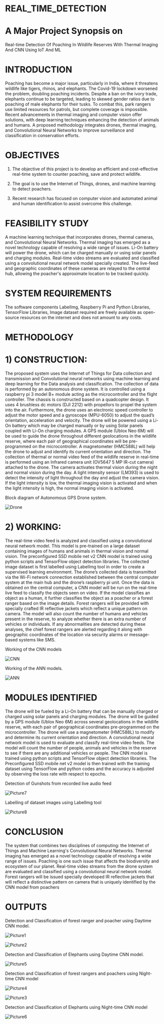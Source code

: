 # REAL_TIME_DETECTION
# A Major Project Synopsis on
Real-time Detection Of Poaching In Wildlife Reserves With Thermal Imaging And CNN Using IoT And ML

# INTRODUCTION 
Poaching has become a major issue, particularly in India, where it threatens wildlife like tigers, rhinos, and elephants. The Covid-19 lockdown worsened the problem, doubling poaching incidents. Despite a ban on the ivory trade, elephants continue to be targeted, leading to skewed gender ratios due to poaching of male elephants for their tusks. To combat this, park rangers use limited resources for patrols, but complete coverage is impossible. Recent advancements in thermal imaging and computer vision offer solutions, with deep learning techniques enhancing the detection of animals and humans. A proposed methodology integrates drones, thermal imaging, and Convolutional Neural Networks to improve surveillance and classification in conservation efforts.

# OBJECTIVES
1) The objective of this project is to develop an efficient and cost-effective real-time system to counter poaching, save and protect wildlife.

2) The goal is to use the Internet of Things, drones, and machine learning to detect poachers.

3) Recent research has focused on computer vision and automated animal and human identification to assist overcome this challenge.

# FEASIBILITY STUDY
A machine learning technique that incorporates drones, thermal cameras, and Convolutional Neural Networks. 
Thermal imaging has emerged as a novel technology capable of resolving a wide range of issues. 
Li-On battery will power the drone, which can be charged manually or using solar panels and charging modules.
Real-time video streams are evaluated and classified using a convolutional neural network model specially created.
The live-feed and geographic coordinates of these cameras are relayed to the central hub, allowing the poacher's approximate location to be tracked quickly.

# SYSTEM REQUIREMENTS
The software components LabelImg, Raspberry Pi and Python Libraries, TensorFlow Libraries, Image dataset required are freely available as open-source resources on the internet and does not amount to any costs.

# METHODOLOGY
# 1) CONSTRUCTION:
The proposed system uses the Internet of Things for Data collection and transmission and Convolutional neural networks using machine learning and deep learning for the Data analysis and classification.
The collection of data is performed by an autonomous drone system. It is controlled using a raspberry pi 3 model B+ module acting as the microcontroller and the flight controller. 
The chassis is constructed based on a quadcopter design. It uses 4 brushless dc motors (DJI 2212) with propellors to propel the system into the air. Furthermore, the drone uses an electronic speed controller to adjust the motor speed and a gyroscope (MPU-6050) to adjust the quad’s orientation, acceleration and velocity. 
The drone will be powered using a Li-On battery which may be charged manually or by using Solar panels coupled with Li-On charging modules.
A GPS module (Ublox Neo 6M) will be used to guide the drone throughout different geolocations in the wildlife reserve, where each pair of geographical coordinates will be pre-programmed on the microcontroller. 
A magnetometer (HMC588L) will help the drone to adjust and identify its current orientation and direction. 
The collection of thermal or normal video feed of the wildlife reserve in real-time is performed using an Infrared camera unit (OV5647 5 MP IR-cut camera) attached to the drone. The camera activates thermal vision during the night and normal vision during the day. 
A light intensity sensor (LM393) is used to detect the intensity of light throughout the day and adjust the camera vision. If the light intensity is low, the thermal imaging vision is activated and when the light intensity is high, the normal imaging vision is activated.

Block diagram of Autonomous GPS Drone system.

![Drone](Drone.png)

# 2) WORKING:
The real-time video feed is analyzed and classified using a convolutional neural network model. This model is pre-trained on a large dataset containing images of humans and animals in thermal vision and normal vision.
The preconfigured SSD mobile net v2 CNN model is trained using python scripts and TensorFlow object detection libraries. The collected image dataset is first labelled using LabelImg tool in order to create a supervised learning environment.
The drone’s collected data is transmitted via the Wi-Fi network connection established between the central computer system at the main hub and the drone’s raspberry pi unit. 
Once the data is obtained on the central computer, a CNN model will be run on the real-time live feed to classify the objects seen on video. If the model classifies an object as a human, it further classifies the object as a poacher or a forest ranger based on the image details. 
Forest rangers will be provided with specially crafted IR reflective jackets which reflect a unique pattern on camera. The model will also count the number of humans and vehicles present in the reserve, to analyze whether there is an extra number of vehicles or individuals.
If any abnormalities are detected during these analyses, the chief forest rangers are alerted regarding it along with geographic coordinates of the location via security alarms or message-based systems like SMS.

Working of the CNN models

![CNN](CNN.png)

Working of the ANN models.

![ANN](ANN.png)

# MODULES IDENTIFIED
The drone will be fueled by a Li-On battery that can be manually charged or charged using solar panels and charging modules.
The drone will be guided by a GPS module (Ublox Neo 6M) across several geolocations in the wildlife reserve, with each pair of geographical coordinates pre-programmed on the microcontroller.
The drone will use a magnetometer (HMC588L) to modify and determine its current orientation and direction.
A convolutional neural network model is used to evaluate and classify real-time video feeds. The model will count the number of people, animals and vehicles in the reserve to see if there are any additional vehicles or people.
The CNN model is trained using python scripts and TensorFlow object detection libraries.
The Preconfigured SSD mobile net v2 model is then trained with the training dataset using TensorFlow and python codes and the accuracy is adjusted by observing the loss rate with respect to epochs.

Detection of Gunshots from recorded live audio feed

![Picture7](Picture7.png)

Labelling of dataset images using LabelImg tool

![Picture8](Picture8.png)

# CONCLUSION
The system that combines two disciplines of computing: the Internet of Things and Machine Learning's Convolutional Neural Networks.
Thermal imaging has emerged as a novel technology capable of resolving a wide range of issues. Poaching is one such issue that affects the biodiversity and ecosystem of our planet.
Real-time video streams from the drone system are evaluated and classified using a convolutional neural network model. Forest rangers will be issued specially developed IR reflective jackets that will reflect a distinctive pattern on camera that is uniquely identified by the CNN model from poachers

# OUTPUTS

Detection and Classification of forest ranger and poacher using Daytime CNN model.

![Picture1](Picture1.png)

![Picture2](Picture2.png)

Detection and Classification of Elephants using Daytime CNN model.

![Picture5](Picture5.png)

Detection and Classification of forest rangers and poachers using Night-time CNN model

![Picture4](Picture4.png)

![Picture3](Picture3.png)

Detection and Classification of Elephants using Night-time CNN model

![Picture6](Picture6.png)

